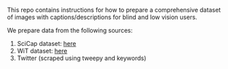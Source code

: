 This repo contains instructions for how to prepare a comprehensive dataset of images with captions/descriptions for blind and low 
vision users.

We prepare data from the following sources:
1. SciCap dataset: [here](https://www.dropbox.com/s/t1sjqesl0pynaxo/scicap_data.zip?dl=0)
2. WiT dataset: [here](https://wit3.fbk.eu/mt.php?release=2017-01-trnted&source=en&target=de&split=train)
3. Twitter (scraped using tweepy and keywords)

